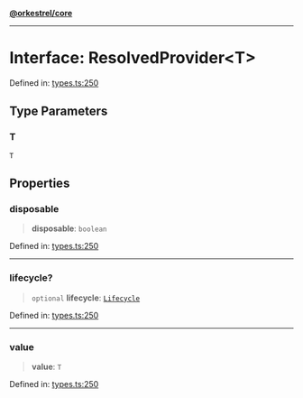 [**@orkestrel/core**](../index.md)

***

# Interface: ResolvedProvider\<T\>

Defined in: [types.ts:250](https://github.com/orkestrel/core/blob/4aab0d299da5f30a0c75f3eda95d1b02f821688d/src/types.ts#L250)

## Type Parameters

### T

`T`

## Properties

### disposable

> **disposable**: `boolean`

Defined in: [types.ts:250](https://github.com/orkestrel/core/blob/4aab0d299da5f30a0c75f3eda95d1b02f821688d/src/types.ts#L250)

***

### lifecycle?

> `optional` **lifecycle**: [`Lifecycle`](../classes/Lifecycle.md)

Defined in: [types.ts:250](https://github.com/orkestrel/core/blob/4aab0d299da5f30a0c75f3eda95d1b02f821688d/src/types.ts#L250)

***

### value

> **value**: `T`

Defined in: [types.ts:250](https://github.com/orkestrel/core/blob/4aab0d299da5f30a0c75f3eda95d1b02f821688d/src/types.ts#L250)
